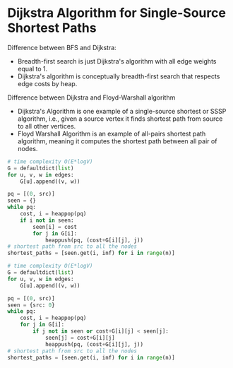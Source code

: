 # Dijkstra Algorithm for Single-Source Shortest Paths

Difference between BFS and Dijkstra:

- Breadth-first search is just Dijkstra's algorithm with all edge weights equal to 1.
- Dijkstra's algorithm is conceptually breadth-first search that respects edge costs by heap.

Difference between Dijkstra and Floyd-Warshall algorithm

- Dijkstra's Algorithm is one example of a single-source shortest or SSSP algorithm, i.e., given a source vertex it finds shortest path from source to all other vertices.
- Floyd Warshall Algorithm is an example of all-pairs shortest path algorithm, meaning it computes the shortest path between all pair of nodes.

``` py
# time complexity O(E*logV)
G = defaultdict(list)
for u, v, w in edges: 
    G[u].append((v, w))

pq = [(0, src)]
seen = {}
while pq:
    cost, i = heappop(pq)
    if i not in seen:
        seen[i] = cost
        for j in G[i]:
            heappush(pq, (cost+G[i][j], j))
# shortest path from src to all the nodes
shortest_paths = [seen.get(i, inf) for i in range(n)]
```

``` py
# time complexity O(E*logV)
G = defaultdict(list)
for u, v, w in edges: 
    G[u].append((v, w))

pq = [(0, src)]
seen = {src: 0}
while pq:
    cost, i = heappop(pq)
    for j in G[i]:
        if j not in seen or cost+G[i][j] < seen[j]:
            seen[j] = cost+G[i][j]
            heappush(pq, (cost+G[i][j], j))
# shortest path from src to all the nodes
shortest_paths = [seen.get(i, inf) for i in range(n)]
```